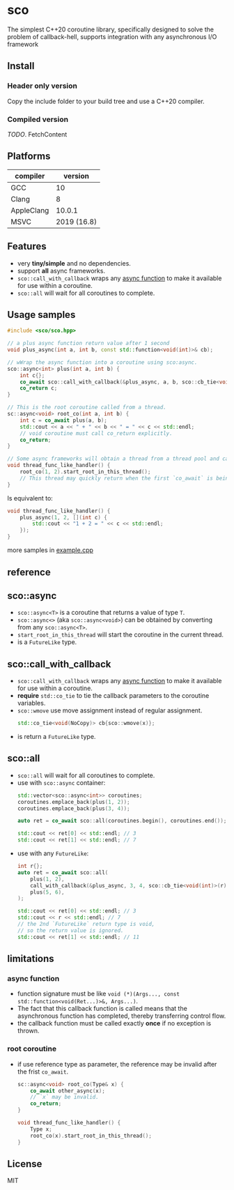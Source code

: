 # sco
The simplest C++20 coroutine library, specifically designed to solve the problem of callback-hell, supports integration with any asynchronous I/O framework

## Install
### Header only version
Copy the include folder to your build tree and use a C++20 compiler.

### Compiled version
*TODO*. FetchContent

## Platforms
compiler|version
-|-
GCC|10
Clang|8
AppleClang|10.0.1
MSVC|2019 (16.8)

## Features
* very **tiny/simple** and no dependencies.
* support **all** async frameworks.
* `sco::call_with_callback` wraps any [async function](#async-function) to make it available for use within a coroutine.
* `sco::all` will wait for all coroutines to complete.

## Usage samples
```c++
#include <sco/sco.hpp>

// a plus async function return value after 1 second
void plus_async(int a, int b, const std::function<void(int)>& cb);

// wWrap the async function into a coroutine using sco:async.
sco::async<int> plus(int a, int b) {
    int c{};
    co_await sco::call_with_callback(&plus_async, a, b, sco::cb_tie<void(int)>(c));
    co_return c;
}

// This is the root coroutine called from a thread.
sc::async<void> root_co(int a, int b) {
    int c = co_await plus(a, b);
    std::cout << a << " + " << b << " = " << c << std::endl;
    // void coroutine must call co_return explicitly.
    co_return;
}

// Some async frameworks will obtain a thread from a thread pool and call this function.
void thread_func_like_handler() {
    root_co(1, 2).start_root_in_this_thread();
    // This thread may quickly return when the first `co_await` is being called.
}
```

Is equivalent to:
```c++
void thread_func_like_handler() {
    plus_async(1, 2, [](int c) {
        std::cout << "1 + 2 = " << c << std::endl;
    });
}
```

more samples in [example.cpp](https://github.com/kkHAIKE/sco/blob/main/example/example.cpp)

## reference
## sco::async
* `sco::async<T>` is a coroutine that returns a value of type `T`.
* `sco::async<>` (aka `sco::async<void>`) can be obtained by converting from any `sco::async<T>`.
* `start_root_in_this_thread` will start the coroutine in the current thread.
* is a `FutureLike` type.

## sco::call_with_callback
* `sco::call_with_callback` wraps any [async function](#async-function) to make it available for use within a coroutine.
* **require** `std::co_tie` to tie the callback parameters to the coroutine variables.
* `sco::wmove` use move assignment instead of regular assignment.
    ```c++
    std::co_tie<void(NoCopy)> cb{sco::wmove(x)};
    ```
* is return a `FutureLike` type.

## sco::all
* `sco::all` will wait for all coroutines to complete.
* use with `sco::async` container:
    ```c++
    std::vector<sco::async<int>> coroutines;
    coroutines.emplace_back(plus(1, 2));
    coroutines.emplace_back(plus(3, 4));

    auto ret = co_await sco::all(coroutines.begin(), coroutines.end());

    std::cout << ret[0] << std::endl; // 3
    std::cout << ret[1] << std::endl; // 7
    ````
* use with any `FutureLike`:
    ```c++
    int r{};
    auto ret = co_await sco::all(
        plus(1, 2),
        call_with_callback(&plus_async, 3, 4, sco::cb_tie<void(int)>(r)),
        plus(5, 6),
    );

    std::cout << ret[0] << std::endl; // 3
    std::cout << r << std::endl; // 7
    // the 2nd `FutureLike` return type is void,
    // so the return value is ignored.
    std::cout << ret[1] << std::endl; // 11
    ```

## limitations
### async function
* function signature must be like `void (*)(Args..., const std::function<void(Ret...)>&, Args...)`.
* The fact that this callback function is called means that the asynchronous function has completed, thereby transferring control flow.
* the callback function must be called exactly **once** if no exception is thrown.

### root coroutine
* if use reference type as parameter, the reference may be invalid after the frist `co_await`.
    ```c++
    sc::async<void> root_co(Type& x) {
        co_await other_async(x);
        // `x` may be invalid.
        co_return;
    }

    void thread_func_like_handler() {
        Type x;
        root_co(x).start_root_in_this_thread();
    }
    ```

## License
MIT
